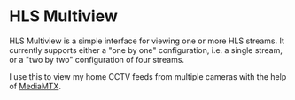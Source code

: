 # HLS Multiview

HLS Multiview is a simple interface for viewing one or more HLS streams. It currently supports either a "one by one" configuration, i.e. a single stream, or a "two by two" configuration of four streams.

I use this to view my home CCTV feeds from multiple cameras with the help of [MediaMTX](https://github.com/bluenviron/mediamtx).
